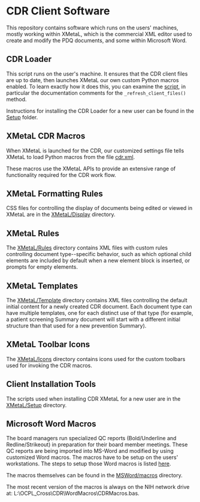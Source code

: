 # CDR Client Software

This repository contains software which runs on the users' machines,
mostly working within XMetaL, which is the commercial XML editor used
to create and modify the PDQ documents, and some within Microsoft
Word.

## CDR Loader

This script runs on the user's machine. It ensures that the CDR client
files are up to date, then launches XMetaL our own custom Python macros
enabled. To learn exactly how it does this, you can examine the
[script](XMetaL/Loader/cdr-loader.pyw), in particular the documentation
comments for the `_refresh_client_files()` method.

Instructions for installing the CDR Loader for a new user can be found
in the [Setup](XMetaL/Setup) folder.

## XMetaL CDR Macros

When XMetaL is launched for the CDR, our customized settings file
tells XMetaL to load Python macros from the file
[cdr.xml](XMetaL/Macros/cdr.xml).

These macros use the XMetaL APIs to provide an extensive range of
functionality required for the CDR work flow.

## XMetaL Formatting Rules

CSS files for controlling the display of documents being edited or
viewed in XMetaL are in the [XMetaL/Display](XMetaL/Display)
directory.

## XMetaL Rules

The [XMetaL/Rules](XMetaL/Rules) directory contains XML files with
custom rules controlling document type--specific behavior, such as
which optional child elements are included by default when a new
element block is inserted, or prompts for empty elements.

## XMetaL Templates

The [XMetaL/Template](XMetaL/Template/Cdr) directory contains XML
files controlling the default initial content for a newly created CDR
document. Each document type can have multiple templates, one for each
distinct use of that type (for example, a patient screening Summary
document will start with a different initial structure than that used
for a new prevention Summary).

## XMetaL Toolbar Icons

The [XMetaL/Icons](XMetaL/Icons) directory contains icons used for the
custom toolbars used for invoking the CDR macros.

## Client Installation Tools

The scripts used when installing CDR XMetaL for a new user are in the
[XMetaL/Setup](XMetal/Setup) directory.

## Microsoft Word Macros

The board managers run specialized QC reports (Bold/Underline and
Redline/Strikeout) in preparation for their board member meetings.
These QC reports are being imported into MS-Word and modified by using
customized Word macros.  The macros have to be setup on the users'
workstations.  The steps to setup those Word macros is listed
[here](https://cdr.cancer.gov/cgi-bin/cdr/Filter.py?DocId=CDR0000778025&Filter=name:Documentation+Help+Screens+Filter).

The macros themselves can be found in the
[MSWord/macros](MSWord/macros) directory.

The most recent version of the macros is always on the NIH network
drive at: L:\OCPL\_Cross\CDR\WordMacros\CDRMacros.bas.
